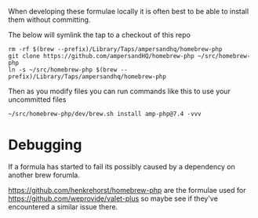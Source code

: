 When developing these formulae locally it is often best to be able to install them without committing.

The below will symlink the tap to a checkout of this repo

```
rm -rf $(brew --prefix)/Library/Taps/ampersandhq/homebrew-php
git clone https://github.com/ampersandHQ/homebrew-php ~/src/homebrew-php
ln -s ~/src/homebrew-php $(brew --prefix)/Library/Taps/ampersandhq/homebrew-php
```

Then as you modify files you can run commands like this to use your uncommitted files

```
~/src/homebrew-php/dev/brew.sh install amp-php@7.4 -vvv
```

# Debugging

If a formula has started to fail its possibly caused by a dependency on another brew forumla.

https://github.com/henkrehorst/homebrew-php are the formulae used for https://github.com/weprovide/valet-plus so maybe see if they've encountered a similar issue there.
